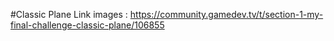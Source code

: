 #Classic Plane
Link images : https://community.gamedev.tv/t/section-1-my-final-challenge-classic-plane/106855